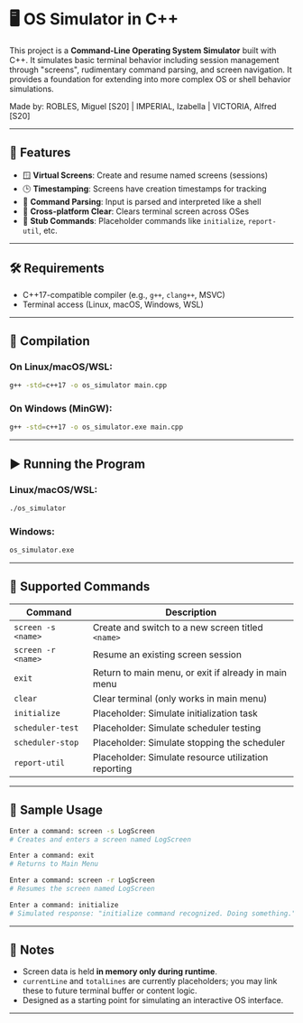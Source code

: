 # 🖥️ OS Simulator in C++

This project is a **Command-Line Operating System Simulator** built with C++. It simulates basic terminal behavior including session management through "screens", rudimentary command parsing, and screen navigation. It provides a foundation for extending into more complex OS or shell behavior simulations.

Made by: ROBLES, Miguel [S20] | IMPERIAL, Izabella | VICTORIA, Alfred [S20]

---

## 🔧 Features

* 🪟 **Virtual Screens**: Create and resume named screens (sessions)
* 🕒 **Timestamping**: Screens have creation timestamps for tracking
* 🔄 **Command Parsing**: Input is parsed and interpreted like a shell
* 🧼 **Cross-platform Clear**: Clears terminal screen across OSes
* 🧪 **Stub Commands**: Placeholder commands like `initialize`, `report-util`, etc.

---

## 🛠 Requirements

* C++17-compatible compiler (e.g., `g++`, `clang++`, MSVC)
* Terminal access (Linux, macOS, Windows, WSL)

---

## 🚀 Compilation

### On Linux/macOS/WSL:

```bash
g++ -std=c++17 -o os_simulator main.cpp
```

### On Windows (MinGW):

```bash
g++ -std=c++17 -o os_simulator.exe main.cpp
```

---

## ▶️ Running the Program

### Linux/macOS/WSL:

```bash
./os_simulator
```

### Windows:

```bash
os_simulator.exe
```

---

## 📝 Supported Commands

| Command            | Description                                          |
| ------------------ | ---------------------------------------------------- |
| `screen -s <name>` | Create and switch to a new screen titled `<name>`    |
| `screen -r <name>` | Resume an existing screen session                    |
| `exit`             | Return to main menu, or exit if already in main menu |
| `clear`            | Clear terminal (only works in main menu)             |
| `initialize`       | Placeholder: Simulate initialization task            |
| `scheduler-test`   | Placeholder: Simulate scheduler testing              |
| `scheduler-stop`   | Placeholder: Simulate stopping the scheduler         |
| `report-util`      | Placeholder: Simulate resource utilization reporting |

---

## 🧪 Sample Usage

```bash
Enter a command: screen -s LogScreen
# Creates and enters a screen named LogScreen

Enter a command: exit
# Returns to Main Menu

Enter a command: screen -r LogScreen
# Resumes the screen named LogScreen

Enter a command: initialize
# Simulated response: "initialize command recognized. Doing something."
```

---

## 📌 Notes

* Screen data is held **in memory only during runtime**.
* `currentLine` and `totalLines` are currently placeholders; you may link these to future terminal buffer or content logic.
* Designed as a starting point for simulating an interactive OS interface.

---
